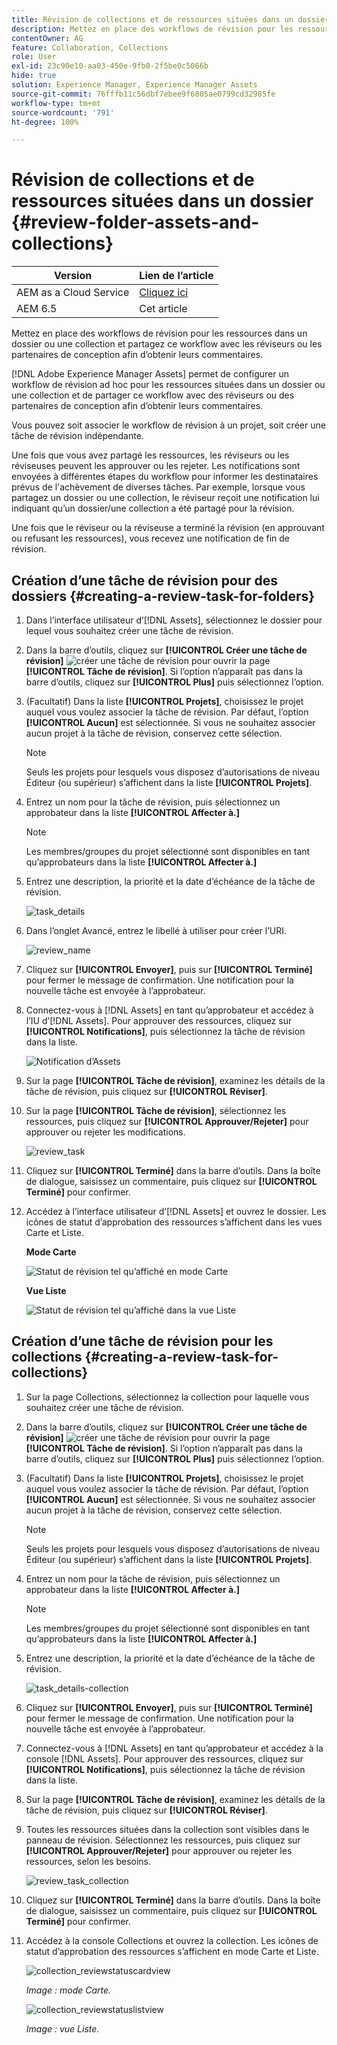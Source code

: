 ```yaml
---
title: Révision de collections et de ressources situées dans un dossier
description: Mettez en place des workflows de révision pour les ressources dans un dossier ou une collection et partagez ce workflow avec les réviseurs ou les partenaires de conception afin d’obtenir leurs commentaires.
contentOwner: AG
feature: Collaboration, Collections
role: User
exl-id: 23c90e10-aa03-450e-9fb0-2f5be0c5066b
hide: true
solution: Experience Manager, Experience Manager Assets
source-git-commit: 76fffb11c56dbf7ebee9f6805ae0799cd32985fe
workflow-type: tm+mt
source-wordcount: '791'
ht-degree: 100%

---
```


# Révision de collections et de ressources situées dans un dossier {#review-folder-assets-and-collections}

| Version | Lien de l’article |
| -------- | ---------------------------- |
| AEM as a Cloud Service | [Cliquez ici](https://experienceleague.adobe.com/docs/experience-manager-cloud-service/content/assets/manage/bulk-approval.html?lang=fr) |
| AEM 6.5 | Cet article |

Mettez en place des workflows de révision pour les ressources dans un dossier ou une collection et partagez ce workflow avec les réviseurs ou les partenaires de conception afin d’obtenir leurs commentaires.

[!DNL Adobe Experience Manager Assets] permet de configurer un workflow de révision ad hoc pour les ressources situées dans un dossier ou une collection et de partager ce workflow avec des réviseurs ou des partenaires de conception afin d’obtenir leurs commentaires.

Vous pouvez soit associer le workflow de révision à un projet, soit créer une tâche de révision indépendante.

Une fois que vous avez partagé les ressources, les réviseurs ou les réviseuses peuvent les approuver ou les rejeter. Les notifications sont envoyées à différentes étapes du workflow pour informer les destinataires prévus de l&#39;achèvement de diverses tâches. Par exemple, lorsque vous partagez un dossier ou une collection, le réviseur reçoit une notification lui indiquant qu’un dossier/une collection a été partagé pour la révision.

Une fois que le réviseur ou la réviseuse a terminé la révision (en approuvant ou refusant les ressources), vous recevez une notification de fin de révision.

## Création d’une tâche de révision pour des dossiers {#creating-a-review-task-for-folders}

1. Dans l’interface utilisateur d’[!DNL Assets], sélectionnez le dossier pour lequel vous souhaitez créer une tâche de révision.
1. Dans la barre d’outils, cliquez sur **[!UICONTROL Créer une tâche de révision]** ![créer une tâche de révision](assets/do-not-localize/create-review-task.png) pour ouvrir la page **[!UICONTROL Tâche de révision]**. Si l’option n’apparaît pas dans la barre d’outils, cliquez sur **[!UICONTROL Plus]** puis sélectionnez l’option.

1. (Facultatif) Dans la liste **[!UICONTROL Projets]**, choisissez le projet auquel vous voulez associer la tâche de révision. Par défaut, l’option **[!UICONTROL Aucun]** est sélectionnée. Si vous ne souhaitez associer aucun projet à la tâche de révision, conservez cette sélection.

   >[!NOTE]
   >
   >Seuls les projets pour lesquels vous disposez d’autorisations de niveau Éditeur (ou supérieur) s’affichent dans la liste **[!UICONTROL Projets]**.

1. Entrez un nom pour la tâche de révision, puis sélectionnez un approbateur dans la liste **[!UICONTROL Affecter à.]**

   >[!NOTE]
   >
   >Les membres/groupes du projet sélectionné sont disponibles en tant qu’approbateurs dans la liste **[!UICONTROL Affecter à.]**

1. Entrez une description, la priorité et la date d’échéance de la tâche de révision.

   ![task_details](assets/task_details.png)

1. Dans l’onglet Avancé, entrez le libellé à utiliser pour créer l’URI.

   ![review_name](assets/review_name.png)

1. Cliquez sur **[!UICONTROL Envoyer]**, puis sur **[!UICONTROL Terminé]** pour fermer le message de confirmation. Une notification pour la nouvelle tâche est envoyée à l’approbateur.
1. Connectez-vous à [!DNL Assets] en tant qu’approbateur et accédez à l’IU d’[!DNL Assets]. Pour approuver des ressources, cliquez sur **[!UICONTROL Notifications]**, puis sélectionnez la tâche de révision dans la liste.

   ![Notification d’Assets](assets/aemAssetsNotification.png)

1. Sur la page **[!UICONTROL Tâche de révision]**, examinez les détails de la tâche de révision, puis cliquez sur **[!UICONTROL Réviser]**.
1. Sur la page **[!UICONTROL Tâche de révision]**, sélectionnez les ressources, puis cliquez sur **[!UICONTROL Approuver/Rejeter]** pour approuver ou rejeter les modifications.

   ![review_task](assets/review_task.png)

1. Cliquez sur **[!UICONTROL Terminé]** dans la barre d’outils. Dans la boîte de dialogue, saisissez un commentaire, puis cliquez sur **[!UICONTROL Terminé]** pour confirmer.
1. Accédez à l’interface utilisateur d’[!DNL Assets] et ouvrez le dossier. Les icônes de statut d’approbation des ressources s’affichent dans les vues Carte et Liste.

   **Mode Carte**

   ![Statut de révision tel qu’affiché en mode Carte](assets/chlimage_1-404.png)

   **Vue Liste**

   ![Statut de révision tel qu’affiché dans la vue Liste](assets/review_status_listview.png)

## Création d’une tâche de révision pour les collections {#creating-a-review-task-for-collections}

1. Sur la page Collections, sélectionnez la collection pour laquelle vous souhaitez créer une tâche de révision.
1. Dans la barre d’outils, cliquez sur **[!UICONTROL Créer une tâche de révision]** ![créer une tâche de révision](assets/do-not-localize/create-review-task.png) pour ouvrir la page **[!UICONTROL Tâche de révision]**. Si l’option n’apparaît pas dans la barre d’outils, cliquez sur **[!UICONTROL Plus]** puis sélectionnez l’option.

1. (Facultatif) Dans la liste **[!UICONTROL Projets]**, choisissez le projet auquel vous voulez associer la tâche de révision. Par défaut, l’option **[!UICONTROL Aucun]** est sélectionnée. Si vous ne souhaitez associer aucun projet à la tâche de révision, conservez cette sélection.

   >[!NOTE]
   >
   >Seuls les projets pour lesquels vous disposez d’autorisations de niveau Éditeur (ou supérieur) s’affichent dans la liste **[!UICONTROL Projets]**.

1. Entrez un nom pour la tâche de révision, puis sélectionnez un approbateur dans la liste **[!UICONTROL Affecter à.]**

   >[!NOTE]
   >
   >Les membres/groupes du projet sélectionné sont disponibles en tant qu’approbateurs dans la liste **[!UICONTROL Affecter à.]**

1. Entrez une description, la priorité et la date d’échéance de la tâche de révision.

   ![task_details-collection](assets/task_details-collection.png)

1. Cliquez sur **[!UICONTROL Envoyer]**, puis sur **[!UICONTROL Terminé]** pour fermer le message de confirmation. Une notification pour la nouvelle tâche est envoyée à l’approbateur.
1. Connectez-vous à [!DNL Assets] en tant qu’approbateur et accédez à la console [!DNL Assets]. Pour approuver des ressources, cliquez sur **[!UICONTROL Notifications]**, puis sélectionnez la tâche de révision dans la liste.
1. Sur la page **[!UICONTROL Tâche de révision]**, examinez les détails de la tâche de révision, puis cliquez sur **[!UICONTROL Réviser]**.
1. Toutes les ressources situées dans la collection sont visibles dans le panneau de révision. Sélectionnez les ressources, puis cliquez sur **[!UICONTROL Approuver/Rejeter]** pour approuver ou rejeter les ressources, selon les besoins.

   ![review_task_collection](assets/review_task_collection.png)

1. Cliquez sur **[!UICONTROL Terminé]** dans la barre d’outils. Dans la boîte de dialogue, saisissez un commentaire, puis cliquez sur **[!UICONTROL Terminé]** pour confirmer.
1. Accédez à la console Collections et ouvrez la collection. Les icônes de statut d’approbation des ressources s’affichent en mode Carte et Liste.

   ![collection_reviewstatuscardview](assets/collection_reviewstatuscardview.png)

   *Image : mode Carte.*

   ![collection_reviewstatuslistview](assets/collection_reviewstatuslistview.png)

   *Image : vue Liste.*
